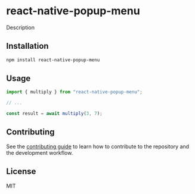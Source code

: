 # react-native-popup-menu

Description

## Installation

```sh
npm install react-native-popup-menu
```

## Usage

```js
import { multiply } from "react-native-popup-menu";

// ...

const result = await multiply(3, 7);
```

## Contributing

See the [contributing guide](CONTRIBUTING.md) to learn how to contribute to the repository and the development workflow.

## License

MIT
